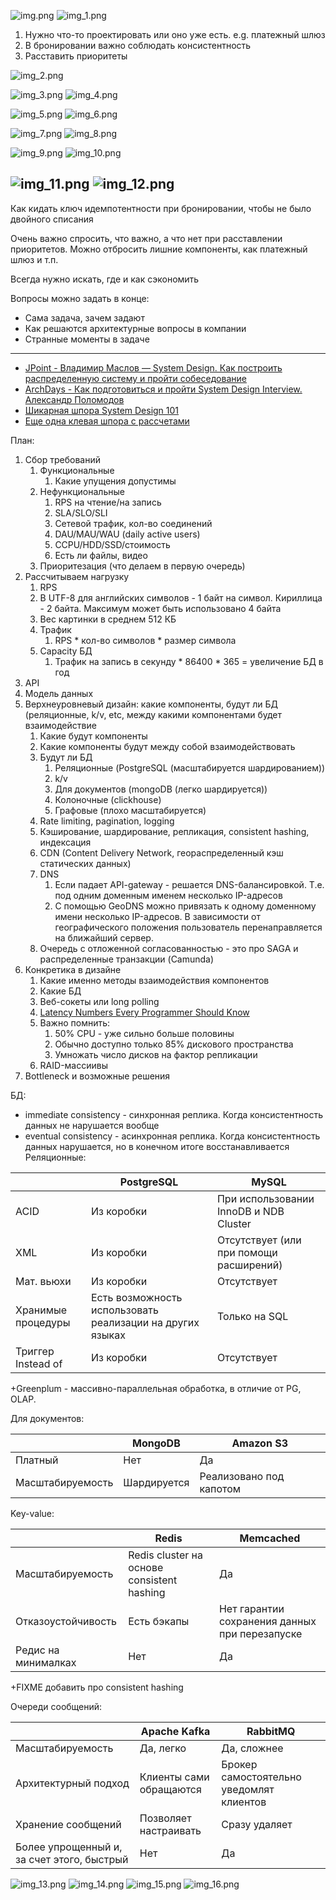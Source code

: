 ![img.png](img.png)
![img_1.png](img_1.png)
1. Нужно что-то проектировать или оно уже есть. e.g. платежный шлюз
3. В бронировании важно соблюдать консистентность
4. Расставить приоритеты

![img_2.png](img_2.png)

![img_3.png](img_3.png)
![img_4.png](img_4.png)


![img_5.png](img_5.png)
![img_6.png](img_6.png)

![img_7.png](img_7.png)
![img_8.png](img_8.png)

![img_9.png](img_9.png)
![img_10.png](img_10.png)

![img_11.png](img_11.png)
![img_12.png](img_12.png)
---
Как кидать ключ идемпотентности при бронировании, чтобы не было двойного списания

Очень важно спросить, что важно, а что нет при расставлении приоритетов.
Можно отбросить лишние компоненты, как платежный шлюз и т.п.

Всегда нужно искать, где и как сэкономить

Вопросы можно задать в конце:
- Сама задача, зачем задают
- Как решаются архитектурные вопросы в компании
- Странные моменты в задаче

---
- [JPoint - Владимир Маслов — System Design. Как построить распределенную систему и пройти собеседование](https://www.youtube.com/watch?v=popkBBjbAv8)  
- [ArchDays - Как подготовиться и пройти System Design Interview. Александр Поломодов](https://www.youtube.com/watch?v=jUbOm0B-eKQ)  
- [Шикарная шпора System Design 101](https://habr.com/en/articles/770564/)
- [Еще одна клевая шпора с рассчетами](https://krilovskiy.com/posts/sysdesign-cheatsheet/)

План:
1. Сбор требований
   1. Функциональные
      1. Какие упущения допустимы
   2. Нефункциональные
      1. RPS на чтение/на запись
      2. SLA/SLO/SLI
      3. Сетевой трафик, кол-во соединений
      4. DAU/MAU/WAU (daily active users)
      5. СCPU/HDD/SSD/стоимость
      6. Есть ли файлы, видео
    3. Приоритезация (что делаем в первую очередь)
2. Рассчитываем нагрузку
   1. RPS
   2. В UTF-8 для английских символов - 1 байт на символ. Кириллица - 2 байта. Максимум может быть использовано 4 байта
   3. Вес картинки в среднем 512 КБ
   4. Трафик
      1. RPS * кол-во символов * размер символа
   5. Capacity БД
      1. Трафик на запись в секунду * 86400 * 365 = увеличение БД в год
3. API
4. Модель данных
5. Верхнеуровневый дизайн: какие компоненты, будут ли БД (реляционные, k/v, etc, между какими компонентами будет взаимодействие
   1. Какие будут компоненты
   2. Какие компоненты будут между собой взаимодействовать
   3. Будут ли БД
      1. Реляционные (PostgreSQL (масштабируется шардированием))
      2. k/v
      3. Для документов (mongoDB (легко шардируется))
      4. Колоночные (clickhouse)
      5. Графовые (плохо масштабируется)
    4. Rate limiting, pagination, logging
    5. Кэширование, шардирование, репликация, consistent hashing, индексация
    6. CDN (Content Delivery Network, геораспределенный кэш статических данных)
    7. DNS
       1. Если падает API-gateway - решается DNS-балансировкой. Т.е. под одним доменным именем несколько IP-адресов
       2. С помощью GeoDNS можно привязать к одному доменному имени несколько IP-адресов. В зависимости от географического положения пользователь перенаправляется на ближайший сервер.
    8. Очередь с отложенной согласованностью - это про SAGA и распределенные транзакции (Camunda)
6. Конкретика в дизайне
   1. Какие именно методы взаимодействия компонентов
   2. Какие БД
   3. Веб-сокеты или long polling
   4. [Latency Numbers Every Programmer Should Know](https://gist.github.com/jboner/2841832)
   5. Важно помнить:
      1. 50% CPU - уже сильно больше половины
      2. Обычно доступно только 85% дискового пространства
      3. Умножать число дисков на фактор репликации
   6. RAID-массиивы
7. Bottleneck и возможные решения  

БД:
- immediate consistency - синхронная реплика. Когда консистентность данных не нарушается вообще
- eventual consistency - асинхронная реплика. Когда консистентность данных нарушается, но в конечном итоге восстанавливается
Реляционные:

|                    | PostgreSQL                                                | MySQL                                   |
|--------------------|-----------------------------------------------------------|-----------------------------------------|
| ACID               | Из коробки                                                | При использовании InnoDB и NDB Cluster  |
| XML                | Из коробки                                                | Отсутствует (или при помощи расширений) |
| Мат. вьюхи         | Из коробки                                                | Отсутствует                             |
| Хранимые процедуры | Есть возможность использовать реализации на других языках | Только на SQL                           |
| Триггер Instead of | Из коробки                                                | Отсутствует                             |
+Greenplum - массивно-параллельная обработка, в отличие от PG, OLAP.

Для документов:

|                  | MongoDB     | Amazon S3               |
|------------------|-------------|-------------------------|
| Платный          | Нет         | Да                      |
| Масштабируемость | Шардируется | Реализовано под капотом |

Key-value:

|                     | Redis                                      | Memcached                                      |
|---------------------|--------------------------------------------|------------------------------------------------|
| Масштабируемость    | Redis cluster на основе consistent hashing | Да                                             |
| Отказоустойчивость  | Есть бэкапы                                | Нет гарантии сохранения данных при перезапуске |
| Редис на минималках | Нет                                        | Да                                             |
+FIXME добавить про consistent hashing

Очереди сообщений:

|                                            | Apache Kafka            | RabbitMQ                                 |
|--------------------------------------------|-------------------------|------------------------------------------|
| Масштабируемость                           | Да, легко               | Да, сложнее                              |
| Архитектурный подход                       | Клиенты сами обращаются | Брокер самостоятельно уведомлят клиентов |
| Хранение сообщений                         | Позволяет настраивать   | Сразу удаляет                            |
| Более упрощенный и, за счет этого, быстрый | Нет                     | Да                                       |


![img_13.png](img_13.png)
![img_14.png](img_14.png)
![img_15.png](img_15.png)
![img_16.png](img_16.png)
